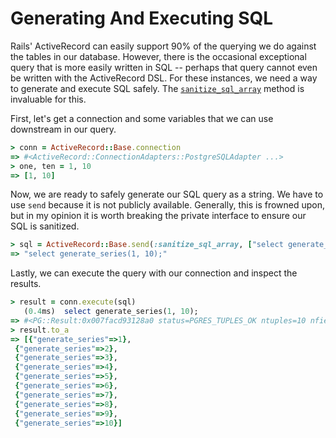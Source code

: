 # Generating And Executing SQL

Rails' ActiveRecord can easily support 90% of the querying we do against the
tables in our database. However, there is the occasional exceptional query
that is more easily written in SQL -- perhaps that query cannot even be
written with the ActiveRecord DSL. For these instances, we need a way to
generate and execute SQL safely. The
[`sanitize_sql_array`](http://api.rubyonrails.org/classes/ActiveRecord/Sanitization/ClassMethods.html#method-i-sanitize_sql_array)
method is invaluable for this.

First, let's get a connection and some variables that we can use downstream
in our query.

```ruby
> conn = ActiveRecord::Base.connection
=> #<ActiveRecord::ConnectionAdapters::PostgreSQLAdapter ...>
> one, ten = 1, 10
=> [1, 10]
```

Now, we are ready to safely generate our SQL query as a string. We have to
use `send` because it is not publicly available. Generally, this is frowned
upon, but in my opinion it is worth breaking the private interface to ensure
our SQL is sanitized.

```ruby
> sql = ActiveRecord::Base.send(:sanitize_sql_array, ["select generate_series(?, ?);", one, ten])
=> "select generate_series(1, 10);"
```

Lastly, we can execute the query with our connection and inspect the
results.

```ruby
> result = conn.execute(sql)
   (0.4ms)  select generate_series(1, 10);
=> #<PG::Result:0x007facd93128a0 status=PGRES_TUPLES_OK ntuples=10 nfields=1 cmd_tuples=10>
> result.to_a
=> [{"generate_series"=>1},
 {"generate_series"=>2},
 {"generate_series"=>3},
 {"generate_series"=>4},
 {"generate_series"=>5},
 {"generate_series"=>6},
 {"generate_series"=>7},
 {"generate_series"=>8},
 {"generate_series"=>9},
 {"generate_series"=>10}]
```
